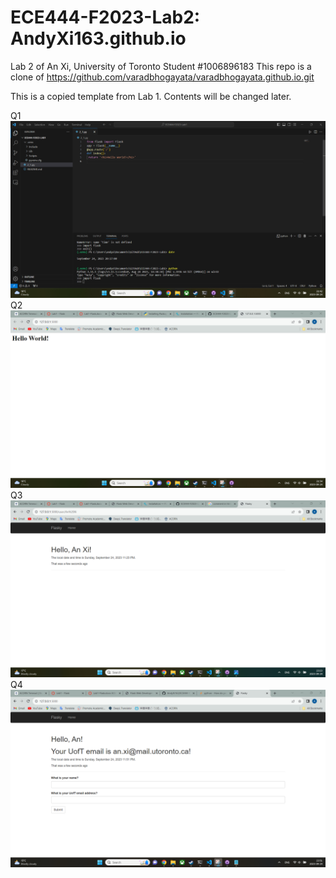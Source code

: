 # ECE444-F2023-Lab2: AndyXi163.github.io
Lab 2 of An Xi, University of Toronto Student #1006896183
This repo is a clone of https://github.com/varadbhogayata/varadbhogayata.github.io.git

This is a copied template from Lab 1. Contents will be changed later.

Q1
![alt text](https://github.com/AndyXi163/ECE444-F2023-Lab1/blob/main/L1_1.png)
Q2
![alt text](https://github.com/AndyXi163/ECE444-F2023-Lab1/blob/main/L1_2_1.png)
Q3
![alt text](https://github.com/AndyXi163/ECE444-F2023-Lab1/blob/main/L1_3.png)
Q4
![alt text](https://github.com/AndyXi163/ECE444-F2023-Lab1/blob/main/L1_4_1.png)
